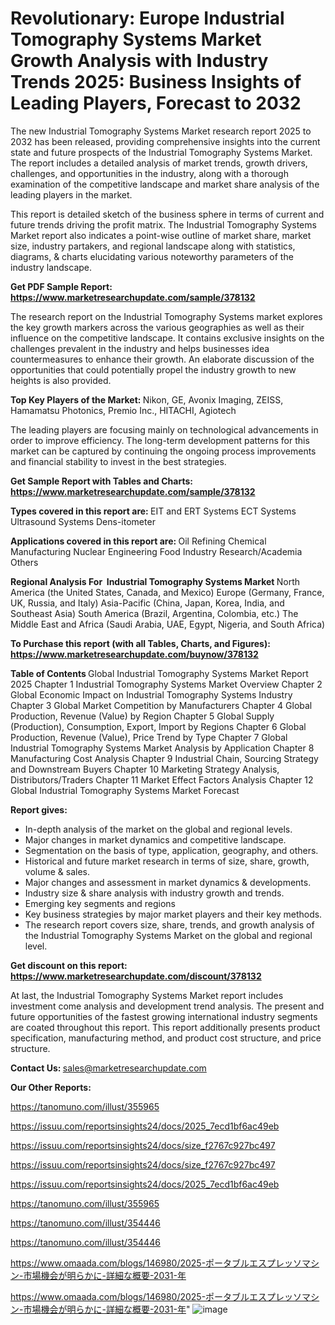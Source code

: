 # Revolutionary: Europe Industrial Tomography Systems Market Growth Analysis with Industry Trends 2025: Business Insights of Leading Players, Forecast to 2032

The new Industrial Tomography Systems Market research report 2025 to 2032 has been released, providing comprehensive insights into the current state and future prospects of the Industrial Tomography Systems Market. The report includes a detailed analysis of market trends, growth drivers, challenges, and opportunities in the industry, along with a thorough examination of the competitive landscape and market share analysis of the leading players in the market.

This report is detailed sketch of the business sphere in terms of current and future trends driving the profit matrix. The Industrial Tomography Systems Market report also indicates a point-wise outline of market share, market size, industry partakers, and regional landscape along with statistics, diagrams, &amp; charts elucidating various noteworthy parameters of the industry landscape.

<strong><b>Get PDF Sample Report: <a href=https://www.marketresearchupdate.com/sample/378132>https://www.marketresearchupdate.com/sample/378132</a></b></strong>

The research report on the Industrial Tomography Systems market explores the key growth markers across the various geographies as well as their influence on the competitive landscape. It contains exclusive insights on the challenges prevalent in the industry and helps businesses idea countermeasures to enhance their growth. An elaborate discussion of the opportunities that could potentially propel the industry growth to new heights is also provided.

<strong><b>Top Key Players of the Market:
</b></strong>Nikon, GE, Avonix Imaging, ZEISS, Hamamatsu Photonics, Premio Inc., HITACHI, Agiotech<strong><b>
</b></strong>

The leading players are focusing mainly on technological advancements in order to improve efficiency. The long-term development patterns for this market can be captured by continuing the ongoing process improvements and financial stability to invest in the best strategies.

<strong><b>Get Sample Report with Tables and Charts: <a href=https://www.marketresearchupdate.com/sample/378132>https://www.marketresearchupdate.com/sample/378132</a></b></strong>

<strong><b>Types covered in this report are:
</b></strong>EIT and ERT Systems
ECT Systems
Ultrasound Systems
Dens-itometer<strong><b>
</b></strong>

<strong><b>Applications covered in this report are:
</b></strong>Oil Refining
Chemical Manufacturing
Nuclear Engineering
Food Industry
Research/Academia
Others<strong><b>
</b></strong>

<strong><b>Regional Analysis For  Industrial Tomography Systems Market</b></strong><strong><b>
</b></strong>North America (the United States, Canada, and Mexico)
Europe (Germany, France, UK, Russia, and Italy)
Asia-Pacific (China, Japan, Korea, India, and Southeast Asia)
South America (Brazil, Argentina, Colombia, etc.)
The Middle East and Africa (Saudi Arabia, UAE, Egypt, Nigeria, and South Africa)

<strong><b>To Purchase this report (with all Tables, Charts, and Figures): <a href=https://www.marketresearchupdate.com/buynow/378132>https://www.marketresearchupdate.com/buynow/378132</a></b></strong>

<strong><b>Table of Contents</b></strong><strong><b>
</b></strong>Global Industrial Tomography Systems Market Report 2025
Chapter 1 Industrial Tomography Systems Market Overview
Chapter 2 Global Economic Impact on Industrial Tomography Systems Industry
Chapter 3 Global Market Competition by Manufacturers
Chapter 4 Global Production, Revenue (Value) by Region
Chapter 5 Global Supply (Production), Consumption, Export, Import by Regions
Chapter 6 Global Production, Revenue (Value), Price Trend by Type
Chapter 7 Global Industrial Tomography Systems Market Analysis by Application
Chapter 8 Manufacturing Cost Analysis
Chapter 9 Industrial Chain, Sourcing Strategy and Downstream Buyers
Chapter 10 Marketing Strategy Analysis, Distributors/Traders
Chapter 11 Market Effect Factors Analysis
Chapter 12 Global Industrial Tomography Systems Market Forecast

<strong><b>Report gives:</b></strong>

- In-depth analysis of the market on the global and regional levels.
- Major changes in market dynamics and competitive landscape.
- Segmentation on the basis of type, application, geography, and others.
- Historical and future market research in terms of size, share, growth, volume &amp; sales.
- Major changes and assessment in market dynamics &amp; developments.
- Industry size &amp; share analysis with industry growth and trends.
- Emerging key segments and regions
- Key business strategies by major market players and their key methods.
- The research report covers size, share, trends, and growth analysis of the Industrial Tomography Systems Market on the global and regional level.

<strong><b>Get discount on this report: <a href=https://www.marketresearchupdate.com/discount/378132>https://www.marketresearchupdate.com/discount/378132</a></b></strong>

At last, the Industrial Tomography Systems Market report includes investment come analysis and development trend analysis. The present and future opportunities of the fastest growing international industry segments are coated throughout this report. This report additionally presents product specification, manufacturing method, and product cost structure, and price structure.

<strong><b>Contact Us:
</b></strong>sales@marketresearchupdate.com

<strong>Our Other Reports:</strong>

<a href=https://tanomuno.com/illust/355965>https://tanomuno.com/illust/355965</a>

<a href=https://issuu.com/reportsinsights24/docs/2025_7ecd1bf6ac49eb>https://issuu.com/reportsinsights24/docs/2025_7ecd1bf6ac49eb</a>

<a href=https://issuu.com/reportsinsights24/docs/size_f2767c927bc497>https://issuu.com/reportsinsights24/docs/size_f2767c927bc497</a>

<a href=https://issuu.com/reportsinsights24/docs/size_f2767c927bc497>https://issuu.com/reportsinsights24/docs/size_f2767c927bc497</a>

<a href=https://issuu.com/reportsinsights24/docs/2025_7ecd1bf6ac49eb>https://issuu.com/reportsinsights24/docs/2025_7ecd1bf6ac49eb</a>

<a href=https://tanomuno.com/illust/355965>https://tanomuno.com/illust/355965</a>

<a href=https://tanomuno.com/illust/354446>https://tanomuno.com/illust/354446</a>

<a href=https://tanomuno.com/illust/354446>https://tanomuno.com/illust/354446</a>

<a href=https://www.omaada.com/blogs/146980/2025-ポータブルエスプレッソマシン-市場機会が明らかに-詳細な概要-2031-年>https://www.omaada.com/blogs/146980/2025-ポータブルエスプレッソマシン-市場機会が明らかに-詳細な概要-2031-年</a>

<a href=https://www.omaada.com/blogs/146980/2025-ポータブルエスプレッソマシン-市場機会が明らかに-詳細な概要-2031-年>https://www.omaada.com/blogs/146980/2025-ポータブルエスプレッソマシン-市場機会が明らかに-詳細な概要-2031-年</a>"
![image](https://github.com/user-attachments/assets/50bd3deb-2203-4bb4-8b38-7fd9d9b8e626)
